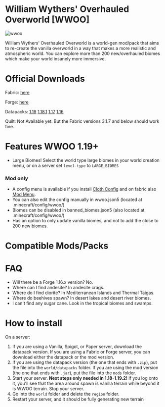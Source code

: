 # William Wythers' Overhauled Overworld [WWOO]
![wwoo](https://user-images.githubusercontent.com/54945257/197195300-dccdd0a0-217d-4945-9f31-2549636dbc66.png)


William Wythers' Overhauled Overworld is a world-gen mod/pack that aims to re-create the vanilla overworld in a way that makes a more realistic and atmospheric world. You can explore more than 200 new/overhauled biomes which make your world insanely more immersive.

# Official Downloads
Fabric: [here](https://www.curseforge.com/minecraft/mc-mods/william-wythers-overhauled-overworld/files/all?filter-status=1&filter-game-version=2020709689%3A7499)

Forge: [here](https://www.curseforge.com/minecraft/mc-mods/william-wythers-overhauled-overworld/files/all?filter-status=1&filter-game-version=2020709689%3A7498)

Datapacks:
[1.19](https://www.planetminecraft.com/data-pack/william-wythers-overhauled-overworld/)
[1.18.1](https://www.planetminecraft.com/data-pack/william-wythers-overhauled-overworld-for-1-18-1/)
[1.17](https://www.planetminecraft.com/data-pack/william-wythers-overhauled-overworld-legacy-for-1-17/)
[1.16](https://www.planetminecraft.com/data-pack/william-wythers-overhauled-overworld-1-17-snapshots-edition/)

Quilt: Not Available yet. But the Fabric versions 3.1.7 and below should work fine.

# Features WWOO 1.19+
- Large Biomes! Select the world type large biomes in your world creation menu, or on a server set `level-type` to `LARGE_BIOMES`

### Mod only
- A config menu is available if you install [Cloth Config](https://www.curseforge.com/minecraft/mc-mods/cloth-config/files) and on fabric also [Mod Menu](https://www.curseforge.com/minecraft/mc-mods/modmenu).
- You can also edit the config manually in wwoo.json5 (located at .minecraft/config/wwoo/)
- Biomes can be disabled in banned_biomes.json5 (also located at .minecraft/config/wwoo/)
- Has an option to only update vanilla biomes, and not to add the close to 200 new biomes.

# Compatible Mods/Packs

# FAQ
- Will there be a Forge 1.16.x version? No.
- Where can I find andesite? In andesite crags.
- Where do I find diorite? In Mediterranean Islands and Thermal Taigas.
- Where do beehives spawn? In desert lakes and desert river biomes.
- I can't find any sugar cane. Look in the tropical biomes and swamps.

# How to install
On a server:
1. If you are using a Vanilla, Spigot, or Paper server, download the datapack version. If you are using a Fabric or Forge server, you can download either the datapack or the mod version.
2. If you are using the datapack version (the one that ends with `.zip`), put the file into the `world/datapacks` folder. If you are using the mod version (the one that ends with `.jar`), put the file into the `mods` folder.
3. Start your server. **Next steps only needed in 1.18-1.19.2!** If you log onto it, you'll see that the area around spawn is vanilla terrain while beyond it is WWOO terrain. Stop your server.
4. Go into the `world` folder and delete the `region` folder.
5. Restart your server, and it should be fully generating new terrain
